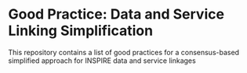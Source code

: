 # Good Practice: Data and Service Linking Simplification
This repository contains a list of good practices for a consensus-based simplified approach for INSPIRE data and service linkages
